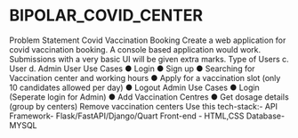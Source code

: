 # BIPOLAR_COVID_CENTER
Problem Statement  Covid Vaccination Booking
Create a web application for covid vaccination booking. A console based application would
work. Submissions with a very basic UI will be given extra marks.
Type of Users
c. User
d. Admin
User Use Cases
● Login
● Sign up
● Searching for Vaccination center and working hours
● Apply for a vaccination slot (only 10 candidates allowed per day)
● Logout
Admin Use Cases
● Login (Seperate login for Admin)
● Add Vaccination Centres
● Get dosage details (group by centers)
Remove vaccination centers
Use this tech-stack:-
API Framework- Flask/FastAPI/Django/Quart
Front-end - HTML,CSS
Database-MYSQL


